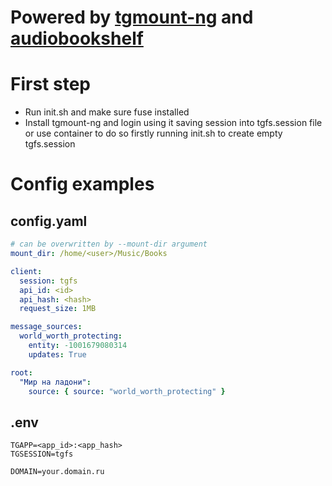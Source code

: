 # Powered by [tgmount-ng](https://github.com/nktknshn/tgmount-ng) and [audiobookshelf](https://github.com/advplyr/audiobookshelf)

# First step
- Run init.sh and make sure fuse installed
- Install tgmount-ng and login using it saving session into tgfs.session file or use container to do so firstly running init.sh to create empty tgfs.session

# Config examples
## config.yaml
```yaml
# can be overwritten by --mount-dir argument
mount_dir: /home/<user>/Music/Books

client:
  session: tgfs
  api_id: <id>
  api_hash: <hash>
  request_size: 1MB

message_sources:
  world_worth_protecting:
    entity: -1001679080314
    updates: True

root:
  "Мир на ладони":
    source: { source: "world_worth_protecting" }
```

## .env
```dotenv
TGAPP=<app_id>:<app_hash>
TGSESSION=tgfs

DOMAIN=your.domain.ru
```
